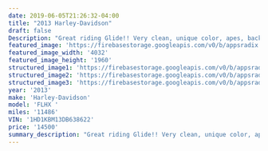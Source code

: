```yaml
---
date: 2019-06-05T21:26:32-04:00
title: "2013 Harley-Davidson"
draft: false
Description: "Great riding Glide!! Very clean, unique color, apes, back rest and road ready!"
featured_image: 'https://firebasestorage.googleapis.com/v0/b/appsradix.appspot.com/o/images%2F20190605_140203.jpg?alt=media&token=b6bda156-d578-4255-b131-05a07c28b575'
featured_image_width: '4032'
featured_image_height: '1960'
structured_image1: 'https://firebasestorage.googleapis.com/v0/b/appsradix.appspot.com/o/images%2F20190605_140235.jpg?alt=media&token=d850e657-cec7-42ba-99de-0f29a12063a6'
structured_image2: 'https://firebasestorage.googleapis.com/v0/b/appsradix.appspot.com/o/images%2F20190605_140229.jpg?alt=media&token=eb373074-17e2-4adb-b328-a0f17634b305'
structured_image3: 'https://firebasestorage.googleapis.com/v0/b/appsradix.appspot.com/o/images%2F20190605_140235.jpg?alt=media&token=128493ad-dcb8-4f82-8ca5-6dd018405038'
year: '2013'
make: 'Harley-Davidson'
model: 'FLHX '
miles: '11486'
VIN: '1HD1KBM13DB638622'
price: '14500'
summary_description: "Great riding Glide!! Very clean, unique color, apes, back rest and road ready!"
---
```

